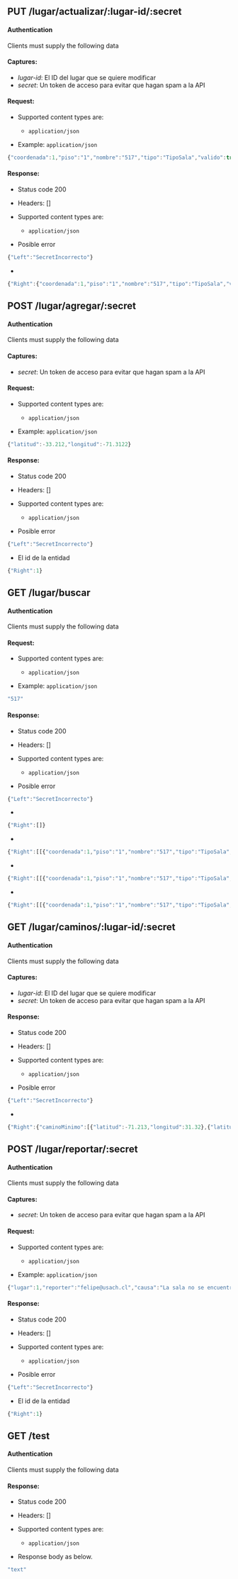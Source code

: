 ## PUT /lugar/actualizar/:lugar-id/:secret

#### Authentication



Clients must supply the following data


#### Captures:

- *lugar-id*: El ID del lugar que se quiere modificar
- *secret*: Un token de acceso para evitar que hagan spam a la API

#### Request:

- Supported content types are:

    - `application/json`

- Example: `application/json`

```javascript
{"coordenada":1,"piso":"1","nombre":"517","tipo":"TipoSala","valido":true}
```

#### Response:

- Status code 200
- Headers: []

- Supported content types are:

    - `application/json`

- Posible error

```javascript
{"Left":"SecretIncorrecto"}
```

- 

```javascript
{"Right":{"coordenada":1,"piso":"1","nombre":"517","tipo":"TipoSala","valido":true}}
```

## POST /lugar/agregar/:secret

#### Authentication



Clients must supply the following data


#### Captures:

- *secret*: Un token de acceso para evitar que hagan spam a la API

#### Request:

- Supported content types are:

    - `application/json`

- Example: `application/json`

```javascript
{"latitud":-33.212,"longitud":-71.3122}
```

#### Response:

- Status code 200
- Headers: []

- Supported content types are:

    - `application/json`

- Posible error

```javascript
{"Left":"SecretIncorrecto"}
```

- El id de la entidad

```javascript
{"Right":1}
```

## GET /lugar/buscar

#### Authentication



Clients must supply the following data


#### Request:

- Supported content types are:

    - `application/json`

- Example: `application/json`

```javascript
"517"
```

#### Response:

- Status code 200
- Headers: []

- Supported content types are:

    - `application/json`

- Posible error

```javascript
{"Left":"SecretIncorrecto"}
```

- 

```javascript
{"Right":[]}
```

- 

```javascript
{"Right":[[{"coordenada":1,"piso":"1","nombre":"517","tipo":"TipoSala","id":1,"valido":true},{"latitud":-33.212,"id":1,"longitud":-71.3122}]]}
```

- 

```javascript
{"Right":[[{"coordenada":1,"piso":"1","nombre":"517","tipo":"TipoSala","id":1,"valido":true},{"latitud":-33.212,"id":1,"longitud":-71.3122}],[{"coordenada":1,"piso":"1","nombre":"517","tipo":"TipoSala","id":1,"valido":true},{"latitud":-33.212,"id":1,"longitud":-71.3122}]]}
```

- 

```javascript
{"Right":[[{"coordenada":1,"piso":"1","nombre":"517","tipo":"TipoSala","id":1,"valido":true},{"latitud":-33.212,"id":1,"longitud":-71.3122}],[{"coordenada":1,"piso":"1","nombre":"517","tipo":"TipoSala","id":1,"valido":true},{"latitud":-33.212,"id":1,"longitud":-71.3122}],[{"coordenada":1,"piso":"1","nombre":"517","tipo":"TipoSala","id":1,"valido":true},{"latitud":-33.212,"id":1,"longitud":-71.3122}]]}
```

## GET /lugar/caminos/:lugar-id/:secret

#### Authentication



Clients must supply the following data


#### Captures:

- *lugar-id*: El ID del lugar que se quiere modificar
- *secret*: Un token de acceso para evitar que hagan spam a la API

#### Response:

- Status code 200
- Headers: []

- Supported content types are:

    - `application/json`

- Posible error

```javascript
{"Left":"SecretIncorrecto"}
```

- 

```javascript
{"Right":{"caminoMinimo":[{"latitud":-71.213,"longitud":31.32},{"latitud":-70.23,"longitud":30.2}],"caminoLargo":[{"latitud":-71.213,"longitud":31.32},{"latitud":-72.1,"longitud":31.32}]}}
```

## POST /lugar/reportar/:secret

#### Authentication



Clients must supply the following data


#### Captures:

- *secret*: Un token de acceso para evitar que hagan spam a la API

#### Request:

- Supported content types are:

    - `application/json`

- Example: `application/json`

```javascript
{"lugar":1,"reporter":"felipe@usach.cl","causa":"La sala no se encuentra en la EAO, está en el frontis de Estación Central"}
```

#### Response:

- Status code 200
- Headers: []

- Supported content types are:

    - `application/json`

- Posible error

```javascript
{"Left":"SecretIncorrecto"}
```

- El id de la entidad

```javascript
{"Right":1}
```

## GET /test

#### Authentication



Clients must supply the following data


#### Response:

- Status code 200
- Headers: []

- Supported content types are:

    - `application/json`

- Response body as below.

```javascript
"text"
```

